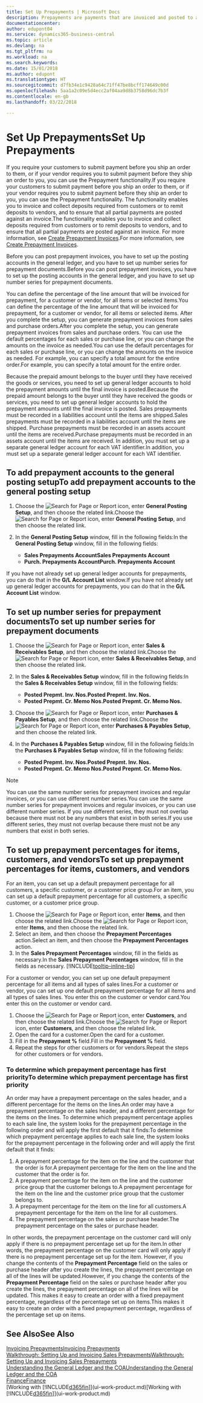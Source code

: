```yaml
---
title: Set Up Prepayments | Microsoft Docs
description: Prepayments are payments that are invoiced and posted to a sales or purchase prepayment order before final invoicing. You might require a deposit before you manufacture items to order, or you might require payment before you ship items to a customer. The prepayments functionality enables you to invoice and collect deposits required from customers or to remit deposits to vendors. Thus, you can ensure that all payments are posted against an invoice.
documentationcenter: 
author: edupont04
ms.service: dynamics365-business-central
ms.topic: article
ms.devlang: na
ms.tgt_pltfrm: na
ms.workload: na
ms.search.keywords: 
ms.date: 15/01/2018
ms.author: edupont
ms.translationtype: HT
ms.sourcegitcommit: d7fb34e1c9428a64c71ff47be8bcff174649c00d
ms.openlocfilehash: 5aa1a2c09e5d4ecc2af04aa9d8b3758d96dc7b3f
ms.contentlocale: en-gb
ms.lasthandoff: 03/22/2018

---
```

# <a name="set-up-prepayments"></a><span data-ttu-id="86100-106">Set Up Prepayments</span><span class="sxs-lookup"><span data-stu-id="86100-106">Set Up Prepayments</span></span>
<span data-ttu-id="86100-107">If you require your customers to submit payment before you ship an order to them, or if your vendor requires you to submit payment before they ship an order to you, you can use the Prepayment functionality.</span><span class="sxs-lookup"><span data-stu-id="86100-107">If you require your customers to submit payment before you ship an order to them, or if your vendor requires you to submit payment before they ship an order to you, you can use the Prepayment functionality.</span></span> <span data-ttu-id="86100-108">The functionality enables you to invoice and collect deposits required from customers or to remit deposits to vendors, and to ensure that all partial payments are posted against an invoice.</span><span class="sxs-lookup"><span data-stu-id="86100-108">The functionality enables you to invoice and collect deposits required from customers or to remit deposits to vendors, and to ensure that all partial payments are posted against an invoice.</span></span> <span data-ttu-id="86100-109">For more information, see [Create Prepayment Invoices](finance-how-to-create-prepayment-invoices.md).</span><span class="sxs-lookup"><span data-stu-id="86100-109">For more information, see [Create Prepayment Invoices](finance-how-to-create-prepayment-invoices.md).</span></span>

<span data-ttu-id="86100-110">Before you can post prepayment invoices, you have to set up the posting accounts in the general ledger, and you have to set up number series for prepayment documents.</span><span class="sxs-lookup"><span data-stu-id="86100-110">Before you can post prepayment invoices, you have to set up the posting accounts in the general ledger, and you have to set up number series for prepayment documents.</span></span>  

<span data-ttu-id="86100-111">You can define the percentage of the line amount that will be invoiced for prepayment, for a customer or vendor, for all items or selected items.</span><span class="sxs-lookup"><span data-stu-id="86100-111">You can define the percentage of the line amount that will be invoiced for prepayment, for a customer or vendor, for all items or selected items.</span></span> <span data-ttu-id="86100-112">After you complete the setup, you can generate prepayment invoices from sales and purchase orders.</span><span class="sxs-lookup"><span data-stu-id="86100-112">After you complete the setup, you can generate prepayment invoices from sales and purchase orders.</span></span> <span data-ttu-id="86100-113">You can use the default percentages for each sales or purchase line, or you can change the amounts on the invoice as needed.</span><span class="sxs-lookup"><span data-stu-id="86100-113">You can use the default percentages for each sales or purchase line, or you can change the amounts on the invoice as needed.</span></span> <span data-ttu-id="86100-114">For example, you can specify a total amount for the entire order.</span><span class="sxs-lookup"><span data-stu-id="86100-114">For example, you can specify a total amount for the entire order.</span></span>  

<span data-ttu-id="86100-115">Because the prepaid amount belongs to the buyer until they have received the goods or services, you need to set up general ledger accounts to hold the prepayment amounts until the final invoice is posted.</span><span class="sxs-lookup"><span data-stu-id="86100-115">Because the prepaid amount belongs to the buyer until they have received the goods or services, you need to set up general ledger accounts to hold the prepayment amounts until the final invoice is posted.</span></span> <span data-ttu-id="86100-116">Sales prepayments must be recorded in a liabilities account until the items are shipped.</span><span class="sxs-lookup"><span data-stu-id="86100-116">Sales prepayments must be recorded in a liabilities account until the items are shipped.</span></span> <span data-ttu-id="86100-117">Purchase prepayments must be recorded in an assets account until the items are received.</span><span class="sxs-lookup"><span data-stu-id="86100-117">Purchase prepayments must be recorded in an assets account until the items are received.</span></span> <span data-ttu-id="86100-118">In addition, you must set up a separate general ledger account for each VAT identifier.</span><span class="sxs-lookup"><span data-stu-id="86100-118">In addition, you must set up a separate general ledger account for each VAT identifier.</span></span>

## <a name="to-add-prepayment-accounts-to-the-general-posting-setup"></a><span data-ttu-id="86100-119">To add prepayment accounts to the general posting setup</span><span class="sxs-lookup"><span data-stu-id="86100-119">To add prepayment accounts to the general posting setup</span></span>  

1. <span data-ttu-id="86100-120">Choose the ![Search for Page or Report](media/ui-search/search_small.png "Search for Page or Report icon") icon, enter **General Posting Setup**, and then choose the related link.</span><span class="sxs-lookup"><span data-stu-id="86100-120">Choose the ![Search for Page or Report](media/ui-search/search_small.png "Search for Page or Report icon") icon, enter **General Posting Setup**, and then choose the related link.</span></span>
2. <span data-ttu-id="86100-121">In the **General Posting Setup** window, fill in the following fields:</span><span class="sxs-lookup"><span data-stu-id="86100-121">In the **General Posting Setup** window, fill in the following fields:</span></span>  

    - <span data-ttu-id="86100-122">**Sales Prepayments Account**</span><span class="sxs-lookup"><span data-stu-id="86100-122">**Sales Prepayments Account**</span></span>  
    - <span data-ttu-id="86100-123">**Purch. Prepayments Account**</span><span class="sxs-lookup"><span data-stu-id="86100-123">**Purch. Prepayments Account**</span></span>  

<span data-ttu-id="86100-124">If you have not already set up general ledger accounts for prepayments, you can do that in the **G/L Account List** window.</span><span class="sxs-lookup"><span data-stu-id="86100-124">If you have not already set up general ledger accounts for prepayments, you can do that in the **G/L Account List** window.</span></span>  

## <a name="to-set-up-number-series-for-prepayment-documents"></a><span data-ttu-id="86100-125">To set up number series for prepayment documents</span><span class="sxs-lookup"><span data-stu-id="86100-125">To set up number series for prepayment documents</span></span>  

1. <span data-ttu-id="86100-126">Choose the ![Search for Page or Report](media/ui-search/search_small.png "Search for Page or Report icon") icon, enter **Sales & Receivables Setup**, and then choose the related link.</span><span class="sxs-lookup"><span data-stu-id="86100-126">Choose the ![Search for Page or Report](media/ui-search/search_small.png "Search for Page or Report icon") icon, enter **Sales & Receivables Setup**, and then choose the related link.</span></span>
2. <span data-ttu-id="86100-127">In the **Sales & Receivables Setup** window, fill in the following fields:</span><span class="sxs-lookup"><span data-stu-id="86100-127">In the **Sales & Receivables Setup** window, fill in the following fields:</span></span>  

   - <span data-ttu-id="86100-128">**Posted Prepmt. Inv. Nos.**</span><span class="sxs-lookup"><span data-stu-id="86100-128">**Posted Prepmt. Inv. Nos.**</span></span>
   - <span data-ttu-id="86100-129">**Posted Prepmt. Cr. Memo Nos.**</span><span class="sxs-lookup"><span data-stu-id="86100-129">**Posted Prepmt. Cr. Memo Nos.**</span></span>

1. <span data-ttu-id="86100-130">Choose the ![Search for Page or Report](media/ui-search/search_small.png "Search for Page or Report icon") icon, enter **Purchases & Payables Setup**, and then choose the related link.</span><span class="sxs-lookup"><span data-stu-id="86100-130">Choose the ![Search for Page or Report](media/ui-search/search_small.png "Search for Page or Report icon") icon, enter **Purchases & Payables Setup**, and then choose the related link.</span></span>
2. <span data-ttu-id="86100-131">In the **Purchases & Payables Setup** window, fill in the following fields:</span><span class="sxs-lookup"><span data-stu-id="86100-131">In the **Purchases & Payables Setup** window, fill in the following fields:</span></span>

    - <span data-ttu-id="86100-132">**Posted Prepmt. Inv. Nos.**</span><span class="sxs-lookup"><span data-stu-id="86100-132">**Posted Prepmt. Inv. Nos.**</span></span>
    - <span data-ttu-id="86100-133">**Posted Prepmt. Cr. Memo Nos.**</span><span class="sxs-lookup"><span data-stu-id="86100-133">**Posted Prepmt. Cr. Memo Nos.**</span></span>

> [!NOTE]  
>  <span data-ttu-id="86100-134">You can use the same number series for prepayment invoices and regular invoices, or you can use different number series.</span><span class="sxs-lookup"><span data-stu-id="86100-134">You can use the same number series for prepayment invoices and regular invoices, or you can use different number series.</span></span> <span data-ttu-id="86100-135">If you use different series, they must not overlap because there must not be any numbers that exist in both series.</span><span class="sxs-lookup"><span data-stu-id="86100-135">If you use different series, they must not overlap because there must not be any numbers that exist in both series.</span></span>  

## <a name="to-set-up-prepayment-percentages-for-items-customers-and-vendors"></a><span data-ttu-id="86100-136">To set up prepayment percentages for items, customers, and vendors</span><span class="sxs-lookup"><span data-stu-id="86100-136">To set up prepayment percentages for items, customers, and vendors</span></span>  
<span data-ttu-id="86100-137">For an item, you can set up a default prepayment percentage for all customers, a specific customer, or a customer price group.</span><span class="sxs-lookup"><span data-stu-id="86100-137">For an item, you can set up a default prepayment percentage for all customers, a specific customer, or a customer price group.</span></span>  

1. <span data-ttu-id="86100-138">Choose the ![Search for Page or Report](media/ui-search/search_small.png "Search for Page or Report icon") icon, enter **Items**, and then choose the related link.</span><span class="sxs-lookup"><span data-stu-id="86100-138">Choose the ![Search for Page or Report](media/ui-search/search_small.png "Search for Page or Report icon") icon, enter **Items**, and then choose the related link.</span></span>
2. <span data-ttu-id="86100-139">Select an item, and then choose the **Prepayment Percentages** action.</span><span class="sxs-lookup"><span data-stu-id="86100-139">Select an item, and then choose the **Prepayment Percentages** action.</span></span>  
3. <span data-ttu-id="86100-140">In the **Sales Prepayment Percentages** window, fill in the fields as necessary.</span><span class="sxs-lookup"><span data-stu-id="86100-140">In the **Sales Prepayment Percentages** window, fill in the fields as necessary.</span></span> [!INCLUDE[tooltip-inline-tip](includes/tooltip-inline-tip_md.md)]

<span data-ttu-id="86100-141">For a customer or vendor, you can set up one default prepayment percentage for all items and all types of sales lines.</span><span class="sxs-lookup"><span data-stu-id="86100-141">For a customer or vendor, you can set up one default prepayment percentage for all items and all types of sales lines.</span></span> <span data-ttu-id="86100-142">You enter this on the customer or vendor card.</span><span class="sxs-lookup"><span data-stu-id="86100-142">You enter this on the customer or vendor card.</span></span>

1. <span data-ttu-id="86100-143">Choose the ![Search for Page or Report](media/ui-search/search_small.png "Search for Page or Report icon") icon, enter **Customers**, and then choose the related link.</span><span class="sxs-lookup"><span data-stu-id="86100-143">Choose the ![Search for Page or Report](media/ui-search/search_small.png "Search for Page or Report icon") icon, enter **Customers**, and then choose the related link.</span></span>
2. <span data-ttu-id="86100-144">Open the card for a customer.</span><span class="sxs-lookup"><span data-stu-id="86100-144">Open the card for a customer.</span></span>
3. <span data-ttu-id="86100-145">Fill in the **Prepayment %** field.</span><span class="sxs-lookup"><span data-stu-id="86100-145">Fill in the **Prepayment %** field.</span></span>
4. <span data-ttu-id="86100-146">Repeat the steps for other customers or for vendors.</span><span class="sxs-lookup"><span data-stu-id="86100-146">Repeat the steps for other customers or for vendors.</span></span>  

### <a name="to-determine-which-prepayment-percentage-has-first-priority"></a><span data-ttu-id="86100-147">To determine which prepayment percentage has first priority</span><span class="sxs-lookup"><span data-stu-id="86100-147">To determine which prepayment percentage has first priority</span></span>  
<span data-ttu-id="86100-148">An order may have a prepayment percentage on the sales header, and a different percentage for the items on the lines.</span><span class="sxs-lookup"><span data-stu-id="86100-148">An order may have a prepayment percentage on the sales header, and a different percentage for the items on the lines.</span></span> <span data-ttu-id="86100-149">To determine which prepayment percentage applies to each sale line, the system looks for the prepayment percentage in the following order and will apply the first default that it finds:</span><span class="sxs-lookup"><span data-stu-id="86100-149">To determine which prepayment percentage applies to each sale line, the system looks for the prepayment percentage in the following order and will apply the first default that it finds:</span></span>  
1. <span data-ttu-id="86100-150">A prepayment percentage for the item on the line and the customer that the order is for.</span><span class="sxs-lookup"><span data-stu-id="86100-150">A prepayment percentage for the item on the line and the customer that the order is for.</span></span>  
2. <span data-ttu-id="86100-151">A prepayment percentage for the item on the line and the customer price group that the customer belongs to.</span><span class="sxs-lookup"><span data-stu-id="86100-151">A prepayment percentage for the item on the line and the customer price group that the customer belongs to.</span></span>  
3. <span data-ttu-id="86100-152">A prepayment percentage for the item on the line for all customers.</span><span class="sxs-lookup"><span data-stu-id="86100-152">A prepayment percentage for the item on the line for all customers.</span></span>  
4. <span data-ttu-id="86100-153">The prepayment percentage on the sales or purchase header.</span><span class="sxs-lookup"><span data-stu-id="86100-153">The prepayment percentage on the sales or purchase header.</span></span>  

<span data-ttu-id="86100-154">In other words, the prepayment percentage on the customer card will only apply if there is no prepayment percentage set up for the item.</span><span class="sxs-lookup"><span data-stu-id="86100-154">In other words, the prepayment percentage on the customer card will only apply if there is no prepayment percentage set up for the item.</span></span> <span data-ttu-id="86100-155">However, if you change the contents of the **Prepayment Percentage** field on the sales or purchase header after you create the lines, the prepayment percentage on all of the lines will be updated.</span><span class="sxs-lookup"><span data-stu-id="86100-155">However, if you change the contents of the **Prepayment Percentage** field on the sales or purchase header after you create the lines, the prepayment percentage on all of the lines will be updated.</span></span> <span data-ttu-id="86100-156">This makes it easy to create an order with a fixed prepayment percentage, regardless of the percentage set up on items.</span><span class="sxs-lookup"><span data-stu-id="86100-156">This makes it easy to create an order with a fixed prepayment percentage, regardless of the percentage set up on items.</span></span>

## <a name="see-also"></a><span data-ttu-id="86100-157">See Also</span><span class="sxs-lookup"><span data-stu-id="86100-157">See Also</span></span>  
[<span data-ttu-id="86100-158">Invoicing Prepayments</span><span class="sxs-lookup"><span data-stu-id="86100-158">Invoicing Prepayments</span></span>](finance-invoice-prepayments.md)  
[<span data-ttu-id="86100-159">Walkthrough: Setting Up and Invoicing Sales Prepayments</span><span class="sxs-lookup"><span data-stu-id="86100-159">Walkthrough: Setting Up and Invoicing Sales Prepayments</span></span>](walkthrough-setting-up-and-invoicing-sales-prepayments.md)  
[<span data-ttu-id="86100-160">Understanding the General Ledger and the COA</span><span class="sxs-lookup"><span data-stu-id="86100-160">Understanding the General Ledger and the COA</span></span>](finance-general-ledger.md)  
[<span data-ttu-id="86100-161">Finance</span><span class="sxs-lookup"><span data-stu-id="86100-161">Finance</span></span>](finance.md)  
<span data-ttu-id="86100-162">[Working with [!INCLUDE[d365fin](includes/d365fin_md.md)]](ui-work-product.md)</span><span class="sxs-lookup"><span data-stu-id="86100-162">[Working with [!INCLUDE[d365fin](includes/d365fin_md.md)]](ui-work-product.md)</span></span>

